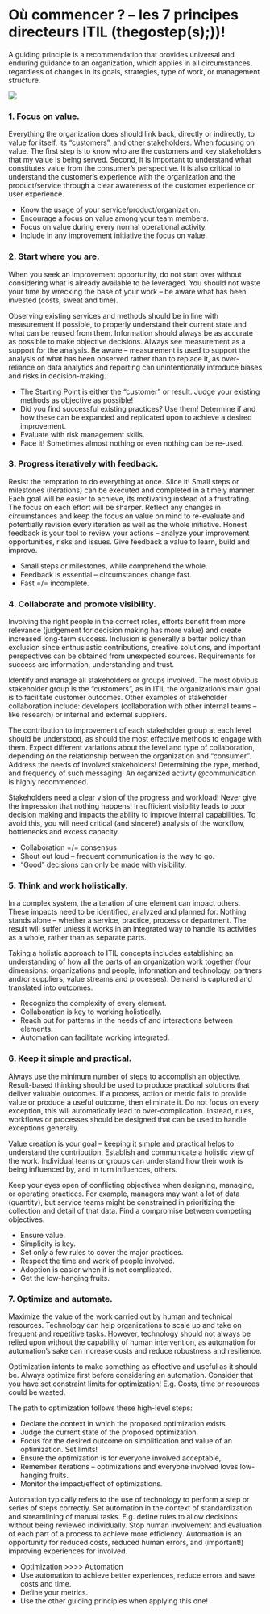 # Où commencer ? – les 7 principes directeurs ITIL  \(thegostep\(s\);\)\)!

A guiding principle is a recommendation that provides universal and enduring guidance to an organization, which applies in all circumstances, regardless of changes in its goals, strategies, type of work, or management structure.

![](https://i.imgur.com/iy0U6hG.png)

### 1. Focus on value.

Everything the organization does should link back, directly or indirectly, to value for itself, its “customers”, and other stakeholders. When focusing on value. The first step is to know who are the customers and key stakeholders that my value is being served. Second, it is important to understand what constitutes value from the consumer’s perspective. It is also critical to understand the customer’s experience with the organization and the product/service through a clear awareness of the customer experience or user experience.

* Know the usage of your service/product/organization.
* Encourage a focus on value among your team members.
* Focus on value during every normal operational activity.
* Include in any improvement initiative the focus on value.

### 2. Start where you are.

When you seek an improvement opportunity, do not start over without considering what is already available to be leveraged. You should not waste your time by wrecking the base of your work – be aware what has been invested \(costs, sweat and time\).

Observing existing services and methods should be in line with measurement if possible, to properly understand their current state and what can be reused from them. Information should always be as accurate as possible to make objective decisions. Always see measurement as a support for the analysis. Be aware – measurement is used to support the analysis of what has been observed rather than to replace it, as over-reliance on data analytics and reporting can unintentionally introduce biases and risks in decision-making.

* The Starting Point is either the “customer” or result. Judge your existing methods as objective as possible!
* Did you find successful existing practices? Use them! Determine if and how these can be expanded and replicated upon to achieve a desired improvement.
* Evaluate with risk management skills.
* Face it! Sometimes almost nothing or even nothing can be re-used.

### 3. Progress iteratively with feedback.

Resist the temptation to do everything at once. Slice it! Small steps or milestones \(iterations\) can be executed and completed in a timely manner. Each goal will be easier to achieve, its motivating instead of a frustrating. The focus on each effort will be sharper. Reflect any changes in circumstances and keep the focus on value on mind to re-evaluate and potentially revision every iteration as well as the whole initiative. Honest feedback is your tool to review your actions – analyze your improvement opportunities, risks and issues. Give feedback a value to learn, build and improve.

* Small steps or milestones, while comprehend the whole.
* Feedback is essential – circumstances change fast.
* Fast =/= incomplete.

### 4. Collaborate and promote visibility.

Involving the right people in the correct roles, efforts benefit from more relevance \(judgement for decision making has more value\) and create increased long-term success. Inclusion is generally a better policy than exclusion since enthusiastic contributions, creative solutions, and important perspectives can be obtained from unexpected sources. Requirements for success are information, understanding and trust.

Identify and manage all stakeholders or groups involved. The most obvious stakeholder group is the “customers”, as in ITIL the organization’s main goal is to facilitate customer outcomes. Other examples of stakeholder collaboration include: developers \(collaboration with other internal teams – like research\) or internal and external suppliers.

The contribution to improvement of each stakeholder group at each level should be understood, as should the most effective methods to engage with them. Expect different variations about the level and type of collaboration, depending on the relationship between the organization and “consumer”. Address the needs of involved stakeholders! Determining the type, method, and frequency of such messaging! An organized activity @communication is highly recommended.

Stakeholders need a clear vision of the progress and workload! Never give the impression that nothing happens! Insufficient visibility leads to poor decision making and impacts the ability to improve internal capabilities. To avoid this, you will need critical \(and sincere!\) analysis of the workflow, bottlenecks and excess capacity.

* Collaboration =/= consensus
* Shout out loud – frequent communication is the way to go.
* “Good” decisions can only be made with visibility.

### 5. Think and work holistically.

In a complex system, the alteration of one element can impact others. These impacts need to be identified, analyzed and planned for. Nothing stands alone – whether a service, practice, process or department. The result will suffer unless it works in an integrated way to handle its activities as a whole, rather than as separate parts.

Taking a holistic approach to ITIL concepts includes establishing an understanding of how all the parts of an organization work together \(four dimensions: organizations and people, information and technology, partners and/or suppliers, value streams and processes\). Demand is captured and translated into outcomes.

* Recognize the complexity of every element.
* Collaboration is key to working holistically.
* Reach out for patterns in the needs of and interactions between elements.
* Automation can facilitate working integrated.

### 6. Keep it simple and practical.

Always use the minimum number of steps to accomplish an objective. Result-based thinking should be used to produce practical solutions that deliver valuable outcomes. If a process, action or metric fails to provide value or produce a useful outcome, then eliminate it. Do not focus on every exception, this will automatically lead to over-complication. Instead, rules, workflows or processes should be designed that can be used to handle exceptions generally.

Value creation is your goal – keeping it simple and practical helps to understand the contribution. Establish and communicate a holistic view of the work. Individual teams or groups can understand how their work is being influenced by, and in turn influences, others.

Keep your eyes open of conflicting objectives when designing, managing, or operating practices. For example, managers may want a lot of data \(quantity\), but service teams might be constrained in prioritizing the collection and detail of that data. Find a compromise between competing objectives.

* Ensure value.
* Simplicity is key.
* Set only a few rules to cover the major practices.
* Respect the time and work of people involved.
* Adoption is easier when it is not complicated.
* Get the low-hanging fruits.

### 7. Optimize and automate.

Maximize the value of the work carried out by human and technical resources. Technology can help organizations to scale up and take on frequent and repetitive tasks. However, technology should not always be relied upon without the capability of human intervention, as automation for automation’s sake can increase costs and reduce robustness and resilience.

Optimization intents to make something as effective and useful as it should be. Always optimize first before considering an automation. Consider that you have set constraint limits for optimization! E.g. Costs, time or resources could be wasted.

The path to optimization follows these high-level steps:

* Declare the context in which the proposed optimization exists.
* Judge the current state of the proposed optimization.
* Focus for the desired outcome on simplification and value of an optimization. Set limits!
* Ensure the optimization is for everyone involved acceptable,
* Remember iterations – optimizations and everyone involved loves low-hanging fruits.
* Monitor the impact/effect of optimizations.

Automation typically refers to the use of technology to perform a step or series of steps correctly. Set automation in the context of standardization and streamlining of manual tasks. E.g. define rules to allow decisions without being reviewed individually. Stop human involvement and evaluation of each part of a process to achieve more efficiency. Automation is an opportunity for reduced costs, reduced human errors, and \(important!\) improving experiences for involved.

* Optimization &gt;&gt;&gt;&gt; Automation
* Use automation to achieve better experiences, reduce errors and save costs and time.
* Define your metrics.
* Use the other guiding principles when applying this one!

